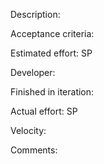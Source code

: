 Description:

Acceptance criteria:

Estimated effort: SP

Developer:

Finished in iteration:

Actual effort: SP

Velocity:

Comments:
